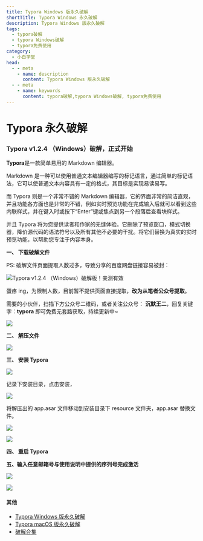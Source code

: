 ```yaml
---
title: Typora Windows 版永久破解
shortTitle: Typora Windows 永久破解
description: Typora Windows 版永久破解
tags:
  - typora破解
  - typora Windows破解
  - typora免费使用
category:
  - 小白学堂
head:
  - - meta
    - name: description
      content: Typora Windows 版永久破解
  - - meta
    - name: keywords
      content: typora破解,typora Windows破解, typora免费使用
---
```


# Typora 永久破解

### Typora v1.2.4 （Windows）破解，正式开始

**Typora**是一款简单易用的 Markdown 编辑器。

Markdown 是一种可以使用普通文本编辑器编写的标记语言，通过简单的标记语法，它可以使普通文本内容具有一定的格式，其目标是实现易读易写。

而 Typora 则是一个非常不错的 Markdown 编辑器，它的界面非常的简洁直观，并且功能各方面也是非常的不错，例如实时预览功能在完成输入后就可以看到这些内联样式，并在键入时或按下“Enter”键或焦点到另一个段落后查看块样式。

并且 Typora 将为您提供读者和作家的无缝体验。它删除了预览窗口，模式切换器，降价源代码的语法符号以及所有其他不必要的干扰。将它们替换为真实的实时预览功能，以帮助您专注于内容本身。

**一、 下载破解文件**

PS: 破解文件页面提取人数过多，导致分享的百度网盘链接容易被封：

![Typora v1.2.4 （Windows）破解版！亲测有效](http://cdn.tobebetterjavaer.com/tobebetterjavaer/images/nice-article/itmind-typorayjpx-4527dc18-83b0-4e87-bd00-9cd729294d11.png)

蛋疼 ing，为限制人数，目前暂不提供页面直接提取，**改为从笔者公众号提取**。

需要的小伙伴，扫描下方公众号二维码，或者关注公众号： **沉默王二**，回复关键字：**typora** 即可免费无套路获取，持续更新中~

![](http://cdn.tobebetterjavaer.com/tobebetterjavaer/images/nice-article/itmind-typorayjpx-9facc169-cdee-43af-b452-97f03a7b0ae7.jpg)

**二、 解压文件**

![](http://cdn.tobebetterjavaer.com/tobebetterjavaer/images/nice-article/itmind-typorayjpx-66f38b4e-cbee-439c-9428-475dbe9dc0d0.png)

**三、 安装 Typora**

![](http://cdn.tobebetterjavaer.com/tobebetterjavaer/images/nice-article/itmind-typorayjpx-7a221021-28f1-4a43-9bef-eca73d7497da.png)

记录下安装目录，点击安装，

![](http://cdn.tobebetterjavaer.com/tobebetterjavaer/images/nice-article/itmind-typorayjpx-f94f4750-70b3-4300-843c-7d9c4fbba8a1.png)

将解压出的 app.asar 文件移动到安装目录下 resource 文件夹，app.asar 替换文件。

![](http://cdn.tobebetterjavaer.com/tobebetterjavaer/images/nice-article/itmind-typorayjpx-c360ba4c-90a2-4ff1-8800-be9975a212ef.png)

![](http://cdn.tobebetterjavaer.com/tobebetterjavaer/images/nice-article/itmind-typorayjpx-50373635-2c1b-4b49-b645-f4012d4ca327.png)

**四、 重启 Typora**

**五、输入任意邮箱号与使用说明中提供的序列号完成激活**

![](http://cdn.tobebetterjavaer.com/tobebetterjavaer/images/nice-article/itmind-typorayjpx-05404fe4-21cf-4fb5-8afc-cc963c66f5b3.png)

![](http://cdn.tobebetterjavaer.com/tobebetterjavaer/images/nice-article/itmind-typorayjpx-b405d199-1ca2-453f-a3cd-dcad1257ef69.png)


#### 其他

- [Typora Windows 版永久破解](https://tobebetterjavaer.com/nice-article/itmind/typorayjpx.html)
- [Typora macOS 版永久破解](https://tobebetterjavaer.com/nice-article/typoramaczwpjbhyjjdkptmarkdownbjqmksimacsocom.html)
- [破解合集](https://tobebetterjavaer.com/nice-article/itmind/)
